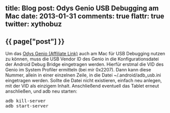 title: Blog
post: Odys Genio USB Debugging am Mac
date: 2013-01-31
comments: true
flattr: true
twitter: xythobuz
---

## {{ page["post"] }}
<!--%
from datetime import datetime
date = datetime.strptime(page["date"], "%Y-%m-%d").strftime("%B %d, %Y")
print "*Posted at %s.*" % date
%-->

Um das [Odys Genio (Affiliate Link)][1] auch am Mac für USB Debugging nutzen zu können, muss die USB Vendor ID des Genio in die Konfigurationsdatei der Android Debug Bridge eingetragen werden. Hierfür erstmal die VID des Genio im System Profiler ermitteln (bei mir 0x2207). Dann kann diese Nummer, allein in einer einzelnen Zeile, in die Datei ~/.android/adb_usb.ini eingetragen werden. Sollte die Datei nicht existieren, einfach neu anlegen, mit der VID als einzigem Inhalt. Anschließend eventuell das Tablet erneut anschließen, und adb neu starten: 

<pre class="sh_sh">
adb kill-server
adb start-server
</pre>

 [1]: http://www.amazon.de/gp/product/B00A7PZM7E/ref=as_li_ss_tl?ie=UTF8&camp=1638&creative=19454&creativeASIN=B00A7PZM7E&linkCode=as2&tag=xythobuzorg-21